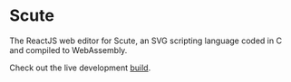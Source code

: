 # Scute
The ReactJS web editor for Scute, an SVG scripting language coded in C and compiled to WebAssembly.

Check out the live development [build](https://ian-colcanon.github.io/scute/). 
